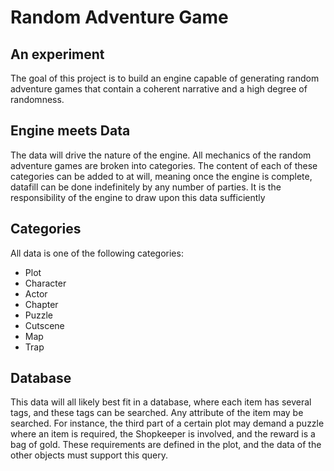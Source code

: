 # Random Adventure Game
## An experiment 
The goal of this project is to build an engine capable of generating random adventure games that contain a coherent narrative and a high degree of randomness. 

## Engine meets Data
The data will drive the nature of the engine. All mechanics of the random adventure games are broken into categories. The content of each of these categories can be added to at will, meaning once the engine is complete, datafill can be done indefinitely by any number of parties. It is the responsibility of the engine to draw upon this data sufficiently

## Categories
All data is one of the following categories:

* Plot
* Character
* Actor
* Chapter
* Puzzle
* Cutscene
* Map
* Trap

## Database
This data will all likely best fit in a database, where each item has several tags, and these tags can be searched. Any attribute of the item may be searched. For instance, the third part of a certain plot may demand a puzzle where an item is required, the Shopkeeper is involved, and the reward is a bag of gold. These requirements are defined in the plot, and the data of the other objects must support this query. 
